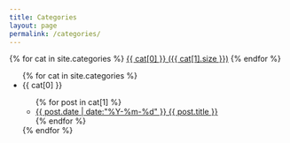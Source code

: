 ```yaml
---
title: Categories
layout: page
permalink: /categories/
---
```

<div id='cat_cloud'>
{% for cat in site.categories %}
<a href="#{{ cat[0] }}" title="{{ cat[0] }}" rel="{{ cat[1].size }}">{{ cat[0] }} ({{ cat[1].size }})</a>
{% endfor %}
</div>

<ul class="fa-ul">
{% for cat in site.categories %}
  <li class="listing-seperator" id="{{ cat[0] }}"><i class="fa fa-plus-square" aria-hidden="true"></i>{{ cat[0] }}</li>
  <ul class="fa-ul">
{% for post in cat[1] %}
  <li class="listing-item">
  <i class="fa fa-dot-circle-o" aria-hidden="true"></i>
  <a href="{{ site.url }}{{ post.url }}" title="{{ post.title }}"><time datetime="{{ post.date | date:"%Y-%m-%d" }}">{{ post.date | date:"%Y-%m-%d" }}</time> {{ post.title }}</a>
  </li>
{% endfor %}
</ul>
{% endfor %}
</ul>